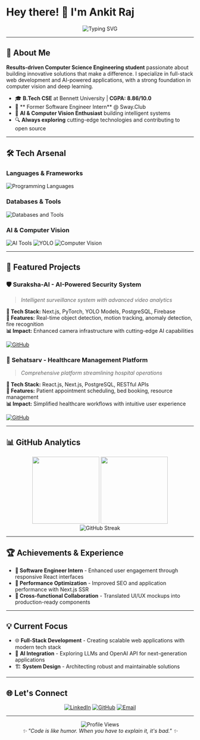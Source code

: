 # Hey there! 👋 I'm Ankit Raj

<div align="center">
  <img src="https://readme-typing-svg.herokuapp.com?font=Fira+Code&size=30&pause=1000&color=00D4FF&center=true&vCenter=true&width=600&lines=Full-Stack+Developer;AI+%26+Computer+Vision+Enthusiast;Problem+Solver;Open+Source+Contributor" alt="Typing SVG" />
</div>

---

## 🚀 About Me

**Results-driven Computer Science Engineering student** passionate about building innovative solutions that make a difference. I specialize in full-stack web development and AI-powered applications, with a strong foundation in computer vision and deep learning.

- 🎓 **B.Tech CSE** at Bennett University | **CGPA: 8.86/10.0** 
- 💼 ** Former Software Engineer Intern** @ Sway.Club
- 🌟 **AI & Computer Vision Enthusiast** building intelligent systems
- 🔍 **Always exploring** cutting-edge technologies and contributing to open source

---

## 🛠️ Tech Arsenal

### **Languages & Frameworks**
<p align="left">
  <img src="https://skillicons.dev/icons?i=js,ts,python,cpp,react,nextjs,nodejs,express" alt="Programming Languages" />
</p>

### **Databases & Tools**
<p align="left">
  <img src="https://skillicons.dev/icons?i=postgresql,firebase,git,github,vscode,postman,docker" alt="Databases and Tools" />
</p>

### **AI & Computer Vision**
<p align="left">
  <img src="https://skillicons.dev/icons?i=pytorch,opencv" alt="AI Tools" />
  <img src="https://img.shields.io/badge/YOLO-Models-00FFFF?style=for-the-badge&logo=yolo&logoColor=white" alt="YOLO" />
  <img src="https://img.shields.io/badge/Computer_Vision-FF6B6B?style=for-the-badge&logo=opencv&logoColor=white" alt="Computer Vision" />
</p>

---

## 🎯 Featured Projects

### 🛡️ **Suraksha-AI** - AI-Powered Security System
> *Intelligent surveillance system with advanced video analytics*

**🔧 Tech Stack:** Next.js, PyTorch, YOLO Models, PostgreSQL, Firebase  
**🌟 Features:** Real-time object detection, motion tracking, anomaly detection, fire recognition  
**📊 Impact:** Enhanced camera infrastructure with cutting-edge AI capabilities

[![GitHub](https://img.shields.io/badge/View_Project-181717?style=for-the-badge&logo=github&logoColor=white)](https://github.com/rajankit3107/spot-ai)

### 🏥 **Sehatsarv** - Healthcare Management Platform
> *Comprehensive platform streamlining hospital operations*

**🔧 Tech Stack:** React.js, Next.js, PostgreSQL, RESTful APIs  
**🌟 Features:** Patient appointment scheduling, bed booking, resource management  
**📊 Impact:** Simplified healthcare workflows with intuitive user experience

[![GitHub](https://img.shields.io/badge/View_Project-181717?style=for-the-badge&logo=github&logoColor=white)](https://github.com/rajankit3107/sehatsarv)

---

## 📊 GitHub Analytics

<div align="center">
  <img height="180em" src="https://github-readme-stats.vercel.app/api?username=rajankit3107&show_icons=true&theme=tokyonight&include_all_commits=true&count_private=true"/>
  <img height="180em" src="https://github-readme-stats.vercel.app/api/top-langs/?username=rajankit3107&layout=compact&theme=tokyonight"/>
</div>

<div align="center">
  <img src="https://github-readme-streak-stats.herokuapp.com/?user=rajankit3107&theme=tokyonight" alt="GitHub Streak" />
</div>

---

## 🏆 Achievements & Experience

- **💼 Software Engineer Intern** - Enhanced user engagement through responsive React interfaces
- **🚀 Performance Optimization** - Improved SEO and application performance with Next.js SSR
- **🤝 Cross-functional Collaboration** - Translated UI/UX mockups into production-ready components

---

## 💡 Current Focus

- 🌐 **Full-Stack Development** - Creating scalable web applications with modern tech stack
- 🤖 **AI Integration** - Exploring LLMs and OpenAI API for next-generation applications
- 🏗️ **System Design** - Architecting robust and maintainable solutions

---

## 🌐 Let's Connect

<div align="center">
  
[![LinkedIn](https://img.shields.io/badge/LinkedIn-0077B5?style=for-the-badge&logo=linkedin&logoColor=white)](https://linkedin.com/in/anxit0731)
[![GitHub](https://img.shields.io/badge/GitHub-181717?style=for-the-badge&logo=github&logoColor=white)](https://github.com/rajankit3107)
[![Email](https://img.shields.io/badge/Email-D14836?style=for-the-badge&logo=gmail&logoColor=white)](mailto:anxxit0731@gmail.com)

</div>

---

<div align="center">
  <img src="https://komarev.com/ghpvc/?username=rajankit3107&color=blueviolet&style=flat-square" alt="Profile Views" />
</div>

<div align="center">
  <i>✨ "Code is like humor. When you have to explain it, it's bad." ✨</i>
</div>
